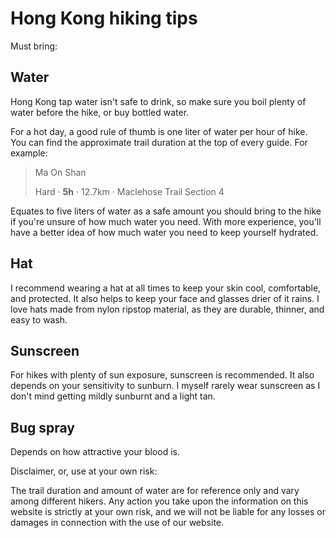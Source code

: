 # Hong Kong hiking tips

Must bring:

## Water

Hong Kong tap water isn't safe to drink, so make sure you boil plenty of water before the hike, or buy bottled water.

For a hot day, a good rule of thumb is one liter of water per hour of hike. You can find the approximate trail duration at the top of every guide. For example:

> Ma On Shan
>
> Hard · **5h** · 12.7km · Maclehose Trail Section 4

Equates to five liters of water as a safe amount you should bring to the hike if you're unsure of how much water you need. With more experience, you'll have a better idea of how much water you need to keep yourself hydrated.

## Hat

I recommend wearing a hat at all times to keep your skin cool, comfortable, and protected. It also helps to keep your face and glasses drier of it rains. I love hats made from nylon ripstop material, as they are durable, thinner, and easy to wash.

## Sunscreen

For hikes with plenty of sun exposure, sunscreen is recommended. It also depends on your sensitivity to sunburn. I myself rarely wear sunscreen as I don't mind getting mildly sunburnt and a light tan.

## Bug spray

Depends on how attractive your blood is. 







Disclaimer, or, use at your own risk: 

The trail duration and amount of water are for reference only and vary among different hikers. Any action you take upon the information on this website is strictly at your own risk, and we will not be liable for any losses or damages in connection with the use of our website.